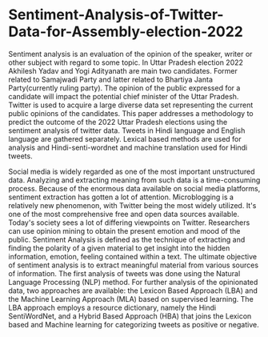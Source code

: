 # Sentiment-Analysis-of-Twitter-Data-for-Assembly-election-2022


Sentiment analysis is an evaluation of the opinion of the speaker, writer or other subject with regard to some topic. In Uttar Pradesh election 2022 Akhilesh Yadav and Yogi Adityanath are main two candidates. Former related to Samajwadi Party and latter related to Bhartiya Janta Party(currently ruling party). The opinion of the public expressed for a candidate will impact the potential chief minister of the Uttar Pradesh. Twitter is used to acquire a large diverse data set representing the current public opinions of the candidates. This paper addresses a methodology to predict the outcome of the 2022 Uttar Pradesh elections using the sentiment analysis of twitter data. Tweets in Hindi language and English language are gathered separately. Lexical based methods are used for analysis and Hindi-senti-wordnet and machine translation used for Hindi tweets.

Social media is widely regarded as one of the most important unstructured data. Analyzing and extracting meaning from such data is a time-consuming process. Because of the enormous data available on social media platforms, sentiment extraction has gotten a lot of attention. Microblogging is a relatively new phenomenon, with Twitter being the most widely utilized. It's one of the most comprehensive free and open data sources available. Today's society sees a lot of differing viewpoints on Twitter. Researchers can use opinion mining to obtain the present emotion and mood of the public. Sentiment Analysis is defined as the technique of extracting and finding the polarity of a given material to get insight into the hidden information, emotion, feeling contained within a text. The ultimate objective of sentiment analysis is to extract meaningful material from various sources of information. The first analysis of tweets was done using the Natural Language Processing (NLP) method. For further analysis of the opinionated data, two approaches are available: the Lexicon Based Approach (LBA) and the Machine Learning Approach (MLA) based on supervised learning. The LBA approach employs a resource dictionary, namely the Hindi SentiWordNet, and a Hybrid Based Approach (HBA) that joins the Lexicon based and Machine learning for categorizing tweets as positive or negative.
